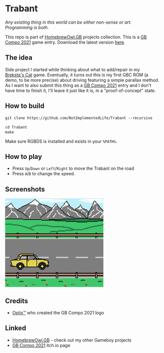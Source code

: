 # Trabant
_Any existing thing in this world can be either non-sense or art. Programming is both._

This repo is part of [HomebrewOwl.GB](https://github.com/NotImplementedLife/HomebrewOwl.GB "HomebrewOwl") projects collection.
This is a [GB Compo 2021](https://gbdev.io/gbcompo21/) game entry. 
Download the latest version [here](https://github.com/NotImplementedLife/Trabant/releases/download/1.2/Trabant_1_2.gbc).

## The idea

Side project I started while thinking about what to add/repair in my [Breksta's Cat](https://github.com/NotImplementedLife/brekstascat) game. 
Eventually, it turns out this is my first GBC ROM (a demo, to be more precise) about driving featuring a simple parallax method. As I want to also submit this thing as a
[GB Compo 2021](https://itch.io/jam/gbcompo21) entry and I don't have time to finish it, I'll leave it just like it is, in a "proof-of-concept" state.

## How to build

```
git clone https://github.com/NotImplementedLife/Trabant --recursive
```

```
cd Trabant
make
```

Make sure RGBDS is installed and exists in your `%PATH%`.

## How to play

- Press `Up`/`Down` or `Left`/`Right` to move the Trabant on the road
- Press `A`/`B` to change the speed.

## Screenshots

<img src="README_Resources/ss01.png"></img>

## Credits

- [Optix™](https://github.com/Hacktix) who created the GB Compo 2021 logo

## Linked

- [HomebrewOwl.GB](https://github.com/NotImplementedLife/HomebrewOwl.GB "HomebrewOwl.GB") - check out my other Gameboy projects
- [GB Compo 2021](https://itch.io/jam/gbcompo21) itch.io page
